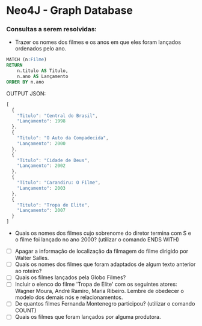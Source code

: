 # Neo4J - Graph Database

### Consultas a serem resolvidas:

- Trazer os nomes dos filmes e os anos em que eles foram lançados ordenados pelo ano.

```sql
MATCH (n:Filme)
RETURN
    n.titulo AS Titulo, 
    n.ano AS Lançamento
ORDER BY n.ano
```
OUTPUT JSON:
```javascript
[
  {
    "Titulo": "Central do Brasil",
    "Lançamento": 1998
  },
  {
    "Titulo": "O Auto da Compadecida",
    "Lançamento": 2000
  },
  {
    "Titulo": "Cidade de Deus",
    "Lançamento": 2002
  },
  {
    "Titulo": "Carandiru: O Filme",
    "Lançamento": 2003
  },
  {
    "Titulo": "Tropa de Elite",
    "Lançamento": 2007
  }
]
```
- Quais os nomes dos filmes cujo sobrenome do diretor termina com S e o filme foi lançado no ano 2000? (utilizar o comando ENDS WITH)

- [ ] Apagar a informação de localização da filmagem do filme dirigido por Walter Salles.
- [ ] Quais os nomes dos filmes que foram adaptados de algum texto anterior ao roteiro?
- [ ] Quais os filmes lançados pela Globo Filmes?
- [ ] Incluir o elenco do filme 'Tropa de Elite' com os seguintes atores: Wagner Moura, André Ramiro, Maria Ribeiro. Lembre de obedecer o modelo dos demais nós e relacionamentos.
- [ ] De quantos filmes Fernanda Montenegro participou? (utilizar o comando COUNT)
- [ ] Quais os filmes que foram lançados por alguma produtora.